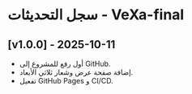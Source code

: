 # سجل التحديثات - VeXa-final

## [v1.0.0] - 2025-10-11
- أول رفع للمشروع إلى GitHub.
- إضافة صفحة عرض وشعار ثلاثي الأبعاد.
- تفعيل GitHub Pages و CI/CD.
